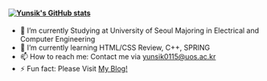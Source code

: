 #### [![Yunsik's GitHub stats](https://github-readme-stats.vercel.app/api?username=yunsik0115&show_icons=true&theme=radical)](https://github.com/anuraghazra/github-readme-stats)
- 🔭 I’m currently Studying at University of Seoul Majoring in Electrical and Computer Engineering
- 🌱 I’m currently learning HTML/CSS Review, C++, SPRING
- 📫 How to reach me: Contact me via yunsik0115@uos.ac.kr
- ⚡ Fun fact: Please Visit <a href="https://progyun.tistory.com">My Blog!</a>
<!--
**yunsik0115/yunsik0115** is a ✨ _special_ ✨ repository because its `README.md` (this file) appears on your GitHub profile.




